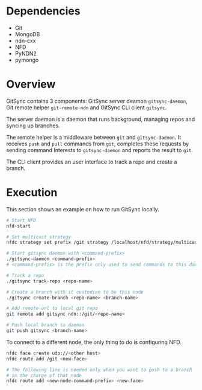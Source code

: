Dependencies
============
- Git
- MongoDB
- ndn-cxx
- NFD
- PyNDN2
- pymongo

Overview
========
GitSync contains 3 components: GitSync server deamon `gitsync-daemon`,
Git remote helper `git-remote-ndn` and GitSync CLI client `gitsync`.

The server daemon is a daemon that runs background, managing repos and syncing
up branches.

The remote helper is a middleware between `git` and `gitsync-daemon`.
It receives `push` and `pull` commands from `git`, completes these requests
by sending command Interests to `gitsync-daemon` and reports the result to
`git`.

The CLI client provides an user interface to track a repo and create a branch.

Execution
=========
This section shows an example on how to run GitSync locally.
```bash
# Start NFD
nfd-start

# Set multicast strategy
nfdc strategy set prefix /git strategy /localhost/nfd/strategy/multicast

# Start gitsync daemon with <command-prefix>
./gitsync-daemon <command-prefix>
# <command-prefix> is the prefix only used to send commands to this daemon

# Track a repo
./gitsync track-repo <repo-name>

# Create a branch with it custodian to be this node
./gitsync create-branch <repo-name> <branch-name>

# Add remote-url to local git repo
git remote add gitsync ndn::/git/<repo-name>

# Push local branch to daemon
git push gitsync <branch-name>
```

To connect to a different node, the only thing to do is configuring NFD.
```bash
nfdc face create udp://<other host>
nfdc route add /git <new-face>

# The following line is needed only when you want to push to a branch
# in the charge of that node
nfdc route add <new-node-command-prefix> <new-face>
```